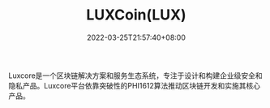 ﻿---
weight: 
title: "LUXCoin(LUX)"
description: "Luxcore是一个区块链解决方案和服务生态系统，专注于设计和构建企业级安全和隐私产品"
date: 2022-03-25T21:57:40+08:00
lastmod: 2022-03-25T16:45:40+08:00
draft: false
authors: ["Metabd"]
featuredImage: "luxcoinlux.webp"
link: ""
tags: ["数字代币","LUXCoin(LUX)"]
categories: ["navigation"]
navigation: ["数字代币"]
lightgallery: true
toc: true
pinned: false
recommend: false
recommend1: false
---
Luxcore是一个区块链解决方案和服务生态系统，专注于设计和构建企业级安全和隐私产品。Luxcore平台依靠突破性的PHI1612算法推动区块链开发和实施其核心产品。
